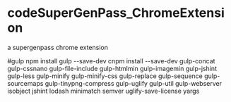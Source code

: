 # codeSuperGenPass_ChromeExtension
a supergenpass chrome extension


#gulp
npm install gulp --save-dev
cnpm  install  --save-dev gulp-concat gulp-cssnano gulp-file-include gulp-htmlmin gulp-imagemin gulp-jshint gulp-less gulp-minify gulp-minify-css gulp-replace gulp-sequence gulp-sourcemaps gulp-tinypng-compress gulp-uglify gulp-util gulp-webserver isobject jshint lodash minimatch semver uglify-save-license yargs
